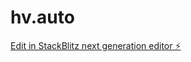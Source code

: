 # hv.auto

[Edit in StackBlitz next generation editor ⚡️](https://stackblitz.com/~/github.com/jlouistechnology/hv.auto)